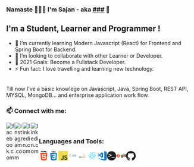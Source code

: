 ### Namaste 🙏🙏🙏 I'm Sajan - aka [###][website] 👋

## I'm a Student, Learner and Programmer !
<!-- - 🔭 I’m currently working on ...
- 💬 Ask me about ...
- 😄 Pronouns: ...-->

- 🌱 I’m currently learning Modern Javascript (React) for Frontend and Spring Boot for Backend.
- 👯 I’m looking to collaborate with other Learner or Developer.
- 🥅 2021 Goals: Become a Fullstack Developer.
- ⚡ Fun fact: I love travelling and learning new technology.

<br />
  Till now I've a basic knowlege on Javascript, Java, Spring Boot, REST API, MYSQL, MongoDB... and enterprise application work flow.

###  📫 Connect with me: 
[<img align="left" alt="facebook.com" width="22px" src="https://cdn.cdnlogo.com/logos/f/91/facebook-icon.svg" />][Facebook]
[<img align="left" alt="instagram.com" width="22px" src="https://cdn.cdnlogo.com/logos/i/12/instagram-2016.svg" />][Instagram]
[<img align="left" alt="linkedin.com" width="22px" src="https://cdn.cdnlogo.com/logos/t/96/twitter-icon.svg" />][Twitter]
[<img align="left" alt="linkedin.com" width="22px" src="https://content.linkedin.com/content/dam/me/business/en-us/amp/brand-site/v2/bg/LI-Bug.svg.original.svg" />][LinkedIn]

<br />

### Languages and Tools:
<img align="left" alt="HTML5" width="26px" src="https://raw.githubusercontent.com/github/explore/80688e429a7d4ef2fca1e82350fe8e3517d3494d/topics/html/html.png" />
<img align="left" alt="css3" width="26px" src="https://raw.githubusercontent.com/github/explore/80688e429a7d4ef2fca1e82350fe8e3517d3494d/topics/css/css.png" />
<img align="left" alt="javascript" width="26px" src="https://raw.githubusercontent.com/github/explore/80688e429a7d4ef2fca1e82350fe8e3517d3494d/topics/javascript/javascript.png" />
<img align="left" alt="java" width="26px" src="https://raw.githubusercontent.com/github/explore/80688e429a7d4ef2fca1e82350fe8e3517d3494d/topics/java/java.png" />
<img align="left" alt="mysql" width="26px" src="https://raw.githubusercontent.com/github/explore/80688e429a7d4ef2fca1e82350fe8e3517d3494d/topics/mysql/mysql.png" />
<img align="left" alt="React" width="26px" src="https://raw.githubusercontent.com/github/explore/80688e429a7d4ef2fca1e82350fe8e3517d3494d/topics/react/react.png" />
<img align="left" alt="Visual Studio Code" width="26px" src="https://raw.githubusercontent.com/github/explore/80688e429a7d4ef2fca1e82350fe8e3517d3494d/topics/visual-studio-code/visual-studio-code.png" />
<img align="left" alt="mysql" width="26px" src="https://raw.githubusercontent.com/github/explore/80688e429a7d4ef2fca1e82350fe8e3517d3494d/topics/terminal/terminal.png" />
<img align="left" alt="git" width="26px" src="https://raw.githubusercontent.com/github/explore/80688e429a7d4ef2fca1e82350fe8e3517d3494d/topics/git/git.png" />
<img align="left" alt="git" width="26px" src="https://raw.githubusercontent.com/github/explore/78df643247d429f6cc873026c0622819ad797942/topics/github/github.png" />

<br />
<br />

[website]: https://kcsajan.com.np
[Facebook]: https://www.facebook.com/sajan96kc
[Instagram]: https://www.instagram.com/sajan96kc/
[LinkedIn]: https://www.linkedin.com/in/sajankc/
[Twitter]: https://twitter.com/sajan96kc
